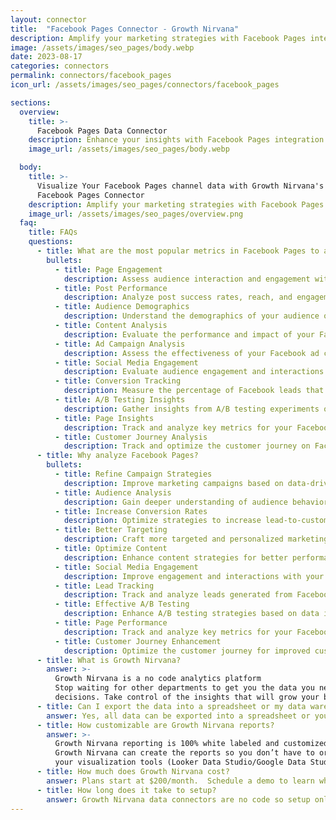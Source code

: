 ```yaml
---
layout: connector
title:  "Facebook Pages Connector - Growth Nirvana"
description: Amplify your marketing strategies with Facebook Pages integration, gaining actionable insights from campaign data analysis.
image: /assets/images/seo_pages/body.webp
date: 2023-08-17
categories: connectors
permalink: connectors/facebook_pages
icon_url: /assets/images/seo_pages/connectors/facebook_pages

sections:
  overview:
    title: >-
      Facebook Pages Data Connector
    description: Enhance your insights with Facebook Pages integration. Seamlessly merge marketing data, unlocking insights that shape campaign strategies, lead analysis, and operational excellence.
    image_url: /assets/images/seo_pages/body.webp

  body:
    title: >-
      Visualize Your Facebook Pages channel data with Growth Nirvana's
      Facebook Pages Connector
    description: Amplify your marketing strategies with Facebook Pages integration, gaining actionable insights from campaign data analysis.
    image_url: /assets/images/seo_pages/overview.png
  faq:
    title: FAQs
    questions:
      - title: What are the most popular metrics in Facebook Pages to analyze?
        bullets:
          - title: Page Engagement
            description: Assess audience interaction and engagement with Facebook Pages.
          - title: Post Performance
            description: Analyze post success rates, reach, and engagement.
          - title: Audience Demographics
            description: Understand the demographics of your audience on Facebook.
          - title: Content Analysis
            description: Evaluate the performance and impact of your Facebook content.
          - title: Ad Campaign Analysis
            description: Assess the effectiveness of your Facebook ad campaigns.
          - title: Social Media Engagement
            description: Evaluate audience engagement and interactions on Facebook.
          - title: Conversion Tracking
            description: Measure the percentage of Facebook leads that convert into customers.
          - title: A/B Testing Insights
            description: Gather insights from A/B testing experiments on Facebook campaigns.
          - title: Page Insights
            description: Track and analyze key metrics for your Facebook Pages.
          - title: Customer Journey Analysis
            description: Track and optimize the customer journey on Facebook.
      - title: Why analyze Facebook Pages?
        bullets:
          - title: Refine Campaign Strategies
            description: Improve marketing campaigns based on data-driven insights from Facebook Pages.
          - title: Audience Analysis
            description: Gain deeper understanding of audience behavior and preferences on Facebook.
          - title: Increase Conversion Rates
            description: Optimize strategies to increase lead-to-customer conversion rates on Facebook.
          - title: Better Targeting
            description: Craft more targeted and personalized marketing campaigns on Facebook.
          - title: Optimize Content
            description: Enhance content strategies for better performance on Facebook.
          - title: Social Media Engagement
            description: Improve engagement and interactions with your audience on Facebook.
          - title: Lead Tracking
            description: Track and analyze leads generated from Facebook Pages.
          - title: Effective A/B Testing
            description: Enhance A/B testing strategies based on data insights from Facebook campaigns.
          - title: Page Performance
            description: Track and analyze key metrics for your Facebook Pages.
          - title: Customer Journey Enhancement
            description: Optimize the customer journey for improved customer experiences on Facebook.
      - title: What is Growth Nirvana?
        answer: >-
          Growth Nirvana is a no code analytics platform 
          Stop waiting for other departments to get you the data you need to make critical business 
          decisions. Take control of the insights that will grow your business.
      - title: Can I export the data into a spreadsheet or my data warehouse?
        answer: Yes, all data can be exported into a spreadsheet or your data warehouse (Google BigQuery, AWS, Snowflake, Azure, etc)
      - title: How customizable are Growth Nirvana reports?
        answer: >-
          Growth Nirvana reporting is 100% white labeled and customized to your specifications.
          Growth Nirvana can create the reports so you don’t have to or you can connect
          your visualization tools (Looker Data Studio/Google Data Studio, Tableau, PowerBI, etc) to Growth Nirvana.
      - title: How much does Growth Nirvana cost?
        answer: Plans start at $200/month.  Schedule a demo to learn what plan is best for you.
      - title: How long does it take to setup?
        answer: Growth Nirvana data connectors are no code so setup only requires a few clicks.
---
```


